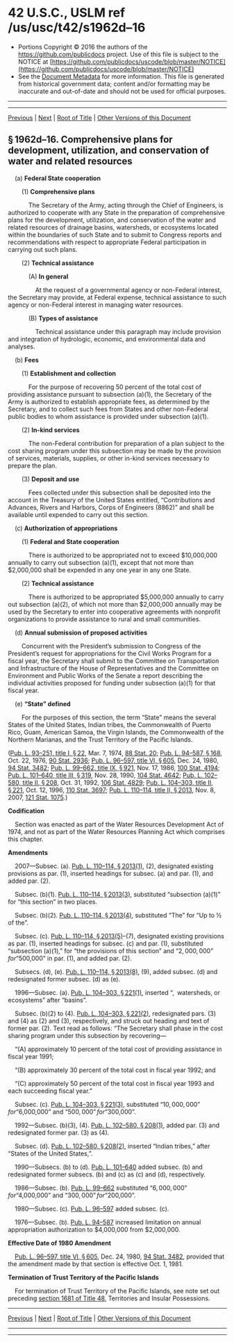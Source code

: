 ---
---

# 42 U.S.C., USLM ref /us/usc/t42/s1962d–16

* Portions Copyright © 2016 the authors of the https://github.com/publicdocs project.
  Use of this file is subject to the NOTICE at [https://github.com/publicdocs/uscode/blob/master/NOTICE](https://github.com/publicdocs/uscode/blob/master/NOTICE)
* See the [Document Metadata](././../../../../..//README.md) for more information.
  This file is generated from historical government data; content and/or formatting may be inaccurate and out-of-date and should not be used for official purposes.

----------
----------

[Previous](./../../../../..//us/usc/t42/ch19B/schIV/m__us_usc_t42_s1962d–15.md) | [Next](./../../../../..//us/usc/t42/ch19B/schIV/m__us_usc_t42_s1962d–17.md) | [Root of Title](./../../../../../) | [Other Versions of this Document](https://publicdocs.github.io/go/links?ns=uslm&ref=%2Fus%2Fusc%2Ft42%2Fs1962d%E2%80%9316)

## § 1962d–16. Comprehensive plans for development, utilization, and conservation of water and related resources

    (a) __Federal State cooperation__ 

        (1) __Comprehensive plans__ 

            The Secretary of the Army, acting through the Chief of Engineers, is authorized to cooperate with any State in the preparation of comprehensive plans for the development, utilization, and conservation of the water and related resources of drainage basins, watersheds, or ecosystems located within the boundaries of such State and to submit to Congress reports and recommendations with respect to appropriate Federal participation in carrying out such plans.

        (2) __Technical assistance__ 

            (A) __In general__ 

                At the request of a governmental agency or non-Federal interest, the Secretary may provide, at Federal expense, technical assistance to such agency or non-Federal interest in managing water resources.

            (B) __Types of assistance__ 

                Technical assistance under this paragraph may include provision and integration of hydrologic, economic, and environmental data and analyses.

    (b) __Fees__ 

        (1) __Establishment and collection__ 

            For the purpose of recovering 50 percent of the total cost of providing assistance pursuant to subsection (a)(1), the Secretary of the Army is authorized to establish appropriate fees, as determined by the Secretary, and to collect such fees from States and other non-Federal public bodies to whom assistance is provided under subsection (a)(1).

        (2) __In-kind services__ 

            The non-Federal contribution for preparation of a plan subject to the cost sharing program under this subsection may be made by the provision of services, materials, supplies, or other in-kind services necessary to prepare the plan.

        (3) __Deposit and use__ 

            Fees collected under this subsection shall be deposited into the account in the Treasury of the United States entitled, “Contributions and Advances, Rivers and Harbors, Corps of Engineers (8862)” and shall be available until expended to carry out this section.

    (c) __Authorization of appropriations__ 

        (1) __Federal and State cooperation__ 

            There is authorized to be appropriated not to exceed $10,000,000 annually to carry out subsection (a)(1), except that not more than $2,000,000 shall be expended in any one year in any one State.

        (2) __Technical assistance__ 

            There is authorized to be appropriated $5,000,000 annually to carry out subsection (a)(2), of which not more than $2,000,000 annually may be used by the Secretary to enter into cooperative agreements with nonprofit organizations to provide assistance to rural and small communities.

    (d) __Annual submission of proposed activities__ 

        Concurrent with the President’s submission to Congress of the President’s request for appropriations for the Civil Works Program for a fiscal year, the Secretary shall submit to the Committee on Transportation and Infrastructure of the House of Representatives and the Committee on Environment and Public Works of the Senate a report describing the individual activities proposed for funding under subsection (a)(1) for that fiscal year.

    (e) __“State” defined__ 

        For the purposes of this section, the term “State” means the several States of the United States, Indian tribes, the Commonwealth of Puerto Rico, Guam, American Samoa, the Virgin Islands, the Commonwealth of the Northern Marianas, and the Trust Territory of the Pacific Islands.

([Pub. L. 93–251, title I, § 22][/us/pl/93/251/s22], Mar. 7, 1974, [88 Stat. 20][/us/stat/88/20]; [Pub. L. 94–587, § 168][/us/pl/94/587/s168], Oct. 22, 1976, [90 Stat. 2936][/us/stat/90/2936]; [Pub. L. 96–597, title VI, § 605][/us/pl/96/597/s605], Dec. 24, 1980, [94 Stat. 3482][/us/stat/94/3482]; [Pub. L. 99–662, title IX, § 921][/us/pl/99/662/s921], Nov. 17, 1986, [100 Stat. 4194][/us/stat/100/4194]; [Pub. L. 101–640, title III, § 319][/us/pl/101/640/s319], Nov. 28, 1990, [104 Stat. 4642][/us/stat/104/4642]; [Pub. L. 102–580, title II, § 208][/us/pl/102/580/s208], Oct. 31, 1992, [106 Stat. 4829][/us/stat/106/4829]; [Pub. L. 104–303, title II, § 221][/us/pl/104/303/s221], Oct. 12, 1996, [110 Stat. 3697][/us/stat/110/3697]; [Pub. L. 110–114, title II, § 2013][/us/pl/110/114/s2013], Nov. 8, 2007, [121 Stat. 1075][/us/stat/121/1075].)

 __Codification__ 

    Section was enacted as part of the Water Resources Development Act of 1974, and not as part of the Water Resources Planning Act which comprises this chapter.

 __Amendments__ 

    2007—Subsec. (a). [Pub. L. 110–114, § 2013(1)][/us/pl/110/114/s2013/1], (2), designated existing provisions as par. (1), inserted headings for subsec. (a) and par. (1), and added par. (2).

    Subsec. (b)(1). [Pub. L. 110–114, § 2013(3)][/us/pl/110/114/s2013/3], substituted “subsection (a)(1)” for “this section” in two places.

    Subsec. (b)(2). [Pub. L. 110–114, § 2013(4)][/us/pl/110/114/s2013/4], substituted “The” for “Up to ½ of the”.

    Subsec. (c). [Pub. L. 110–114, § 2013(5)][/us/pl/110/114/s2013/5]–(7), designated existing provisions as par. (1), inserted headings for subsec. (c) and par. (1), substituted “subsection (a)(1),” for “the provisions of this section” and “$2,000,000” for “$500,000” in par. (1), and added par. (2).

    Subsecs. (d), (e). [Pub. L. 110–114, § 2013(8)][/us/pl/110/114/s2013/8], (9), added subsec. (d) and redesignated former subsec. (d) as (e).

    1996—Subsec. (a). [Pub. L. 104–303, § 221(1)][/us/pl/104/303/s221/1], inserted “, watersheds, or ecosystems” after “basins”.

    Subsec. (b)(2) to (4). [Pub. L. 104–303, § 221(2)][/us/pl/104/303/s221/2], redesignated pars. (3) and (4) as (2) and (3), respectively, and struck out heading and text of former par. (2). Text read as follows: “The Secretary shall phase in the cost sharing program under this subsection by recovering—

    “(A) approximately 10 percent of the total cost of providing assistance in fiscal year 1991;

    “(B) approximately 30 percent of the total cost in fiscal year 1992; and

    “(C) approximately 50 percent of the total cost in fiscal year 1993 and each succeeding fiscal year.”

    Subsec. (c). [Pub. L. 104–303, § 221(3)][/us/pl/104/303/s221/3], substituted “$10,000,000” for “$6,000,000” and “$500,000” for “$300,000”.

    1992—Subsec. (b)(3), (4). [Pub. L. 102–580, § 208(1)][/us/pl/102/580/s208/1], added par. (3) and redesignated former par. (3) as (4).

    Subsec. (d). [Pub. L. 102–580, § 208(2)][/us/pl/102/580/s208/2], inserted “Indian tribes,” after “States of the United States,”.

    1990—Subsecs. (b) to (d). [Pub. L. 101–640][/us/pl/101/640] added subsec. (b) and redesignated former subsecs. (b) and (c) as (c) and (d), respectively.

    1986—Subsec. (b). [Pub. L. 99–662][/us/pl/99/662] substituted “$6,000,000” for “$4,000,000” and “$300,000” for “$200,000”.

    1980—Subsec. (c). [Pub. L. 96–597][/us/pl/96/597] added subsec. (c).

    1976—Subsec. (b). [Pub. L. 94–587][/us/pl/94/587] increased limitation on annual appropriation authorization to $4,000,000 from $2,000,000.

 __Effective Date of 1980 Amendment__ 

    [Pub. L. 96–597, title VI, § 605][/us/pl/96/597/s605], Dec. 24, 1980, [94 Stat. 3482][/us/stat/94/3482], provided that the amendment made by that section is effective Oct. 1, 1981.

 __Termination of Trust Territory of the Pacific Islands__ 

    For termination of Trust Territory of the Pacific Islands, see note set out preceding [section 1681 of Title 48][/us/usc/t48/s1681], Territories and Insular Possessions.

----------

[Previous](./../../../../..//us/usc/t42/ch19B/schIV/m__us_usc_t42_s1962d–15.md) | [Next](./../../../../..//us/usc/t42/ch19B/schIV/m__us_usc_t42_s1962d–17.md) | [Root of Title](./../../../../../) | [Other Versions of this Document](https://publicdocs.github.io/go/links?ns=uslm&ref=%2Fus%2Fusc%2Ft42%2Fs1962d%E2%80%9316)

----------
----------

[/us/pl/93/251/s22]: https://publicdocs.github.io/go/links?ns=uslm&ref=%2Fus%2Fpl%2F93%2F251%2Fs22
[/us/stat/88/20]: https://publicdocs.github.io/go/links?ns=uslm&ref=%2Fus%2Fstat%2F88%2F20
[/us/pl/94/587/s168]: https://publicdocs.github.io/go/links?ns=uslm&ref=%2Fus%2Fpl%2F94%2F587%2Fs168
[/us/stat/90/2936]: https://publicdocs.github.io/go/links?ns=uslm&ref=%2Fus%2Fstat%2F90%2F2936
[/us/pl/96/597/s605]: https://publicdocs.github.io/go/links?ns=uslm&ref=%2Fus%2Fpl%2F96%2F597%2Fs605
[/us/stat/94/3482]: https://publicdocs.github.io/go/links?ns=uslm&ref=%2Fus%2Fstat%2F94%2F3482
[/us/pl/99/662/s921]: https://publicdocs.github.io/go/links?ns=uslm&ref=%2Fus%2Fpl%2F99%2F662%2Fs921
[/us/stat/100/4194]: https://publicdocs.github.io/go/links?ns=uslm&ref=%2Fus%2Fstat%2F100%2F4194
[/us/pl/101/640/s319]: https://publicdocs.github.io/go/links?ns=uslm&ref=%2Fus%2Fpl%2F101%2F640%2Fs319
[/us/stat/104/4642]: https://publicdocs.github.io/go/links?ns=uslm&ref=%2Fus%2Fstat%2F104%2F4642
[/us/pl/102/580/s208]: https://publicdocs.github.io/go/links?ns=uslm&ref=%2Fus%2Fpl%2F102%2F580%2Fs208
[/us/stat/106/4829]: https://publicdocs.github.io/go/links?ns=uslm&ref=%2Fus%2Fstat%2F106%2F4829
[/us/pl/104/303/s221]: https://publicdocs.github.io/go/links?ns=uslm&ref=%2Fus%2Fpl%2F104%2F303%2Fs221
[/us/stat/110/3697]: https://publicdocs.github.io/go/links?ns=uslm&ref=%2Fus%2Fstat%2F110%2F3697
[/us/pl/110/114/s2013]: https://publicdocs.github.io/go/links?ns=uslm&ref=%2Fus%2Fpl%2F110%2F114%2Fs2013
[/us/stat/121/1075]: https://publicdocs.github.io/go/links?ns=uslm&ref=%2Fus%2Fstat%2F121%2F1075
[/us/pl/110/114/s2013/1]: https://publicdocs.github.io/go/links?ns=uslm&ref=%2Fus%2Fpl%2F110%2F114%2Fs2013%2F1
[/us/pl/110/114/s2013/3]: https://publicdocs.github.io/go/links?ns=uslm&ref=%2Fus%2Fpl%2F110%2F114%2Fs2013%2F3
[/us/pl/110/114/s2013/4]: https://publicdocs.github.io/go/links?ns=uslm&ref=%2Fus%2Fpl%2F110%2F114%2Fs2013%2F4
[/us/pl/110/114/s2013/5]: https://publicdocs.github.io/go/links?ns=uslm&ref=%2Fus%2Fpl%2F110%2F114%2Fs2013%2F5
[/us/pl/110/114/s2013/8]: https://publicdocs.github.io/go/links?ns=uslm&ref=%2Fus%2Fpl%2F110%2F114%2Fs2013%2F8
[/us/pl/104/303/s221/1]: https://publicdocs.github.io/go/links?ns=uslm&ref=%2Fus%2Fpl%2F104%2F303%2Fs221%2F1
[/us/pl/104/303/s221/2]: https://publicdocs.github.io/go/links?ns=uslm&ref=%2Fus%2Fpl%2F104%2F303%2Fs221%2F2
[/us/pl/104/303/s221/3]: https://publicdocs.github.io/go/links?ns=uslm&ref=%2Fus%2Fpl%2F104%2F303%2Fs221%2F3
[/us/pl/102/580/s208/1]: https://publicdocs.github.io/go/links?ns=uslm&ref=%2Fus%2Fpl%2F102%2F580%2Fs208%2F1
[/us/pl/102/580/s208/2]: https://publicdocs.github.io/go/links?ns=uslm&ref=%2Fus%2Fpl%2F102%2F580%2Fs208%2F2
[/us/pl/101/640]: https://publicdocs.github.io/go/links?ns=uslm&ref=%2Fus%2Fpl%2F101%2F640
[/us/pl/99/662]: https://publicdocs.github.io/go/links?ns=uslm&ref=%2Fus%2Fpl%2F99%2F662
[/us/pl/96/597]: https://publicdocs.github.io/go/links?ns=uslm&ref=%2Fus%2Fpl%2F96%2F597
[/us/pl/94/587]: https://publicdocs.github.io/go/links?ns=uslm&ref=%2Fus%2Fpl%2F94%2F587
[/us/pl/96/597/s605]: https://publicdocs.github.io/go/links?ns=uslm&ref=%2Fus%2Fpl%2F96%2F597%2Fs605
[/us/stat/94/3482]: https://publicdocs.github.io/go/links?ns=uslm&ref=%2Fus%2Fstat%2F94%2F3482
[/us/usc/t48/s1681]: https://publicdocs.github.io/go/links?ns=uslm&ref=%2Fus%2Fusc%2Ft48%2Fs1681


